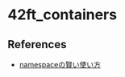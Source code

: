 # 42ft_containers

## References
- [namespaceの賢い使い方](https://qiita.com/_EnumHack/items/430da105a541f9ecd774)
